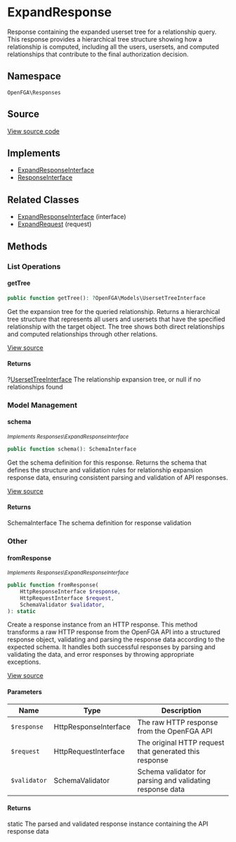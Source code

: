 # ExpandResponse

Response containing the expanded userset tree for a relationship query. This response provides a hierarchical tree structure showing how a relationship is computed, including all the users, usersets, and computed relationships that contribute to the final authorization decision.

## Namespace
`OpenFGA\Responses`

## Source
[View source code](https://github.com/evansims/openfga-php/blob/main/src/Responses/ExpandResponse.php)

## Implements
* [ExpandResponseInterface](ExpandResponseInterface.md)
* [ResponseInterface](ResponseInterface.md)

## Related Classes
* [ExpandResponseInterface](Responses/ExpandResponseInterface.md) (interface)
* [ExpandRequest](Requests/ExpandRequest.md) (request)



## Methods

                                                                        
### List Operations
#### getTree


```php
public function getTree(): ?OpenFGA\Models\UsersetTreeInterface
```

Get the expansion tree for the queried relationship. Returns a hierarchical tree structure that represents all users and usersets that have the specified relationship with the target object. The tree shows both direct relationships and computed relationships through other relations.

[View source](https://github.com/evansims/openfga-php/blob/main/src/Responses/ExpandResponse.php#L107)


#### Returns
?[UsersetTreeInterface](Models/UsersetTreeInterface.md)
 The relationship expansion tree, or null if no relationships found

### Model Management
#### schema

*<small>Implements Responses\ExpandResponseInterface</small>*  

```php
public function schema(): SchemaInterface
```

Get the schema definition for this response. Returns the schema that defines the structure and validation rules for relationship expansion response data, ensuring consistent parsing and validation of API responses.

[View source](https://github.com/evansims/openfga-php/blob/main/src/Responses/ExpandResponseInterface.php#L34)


#### Returns
SchemaInterface
 The schema definition for response validation

### Other
#### fromResponse

*<small>Implements Responses\ExpandResponseInterface</small>*  

```php
public function fromResponse(
    HttpResponseInterface $response,
    HttpRequestInterface $request,
    SchemaValidator $validator,
): static
```

Create a response instance from an HTTP response. This method transforms a raw HTTP response from the OpenFGA API into a structured response object, validating and parsing the response data according to the expected schema. It handles both successful responses by parsing and validating the data, and error responses by throwing appropriate exceptions.

[View source](https://github.com/evansims/openfga-php/blob/main/src/Responses/ResponseInterface.php#L44)

#### Parameters
| Name | Type | Description |
|------|------|-------------|
| `$response` | HttpResponseInterface | The raw HTTP response from the OpenFGA API |
| `$request` | HttpRequestInterface | The original HTTP request that generated this response |
| `$validator` | SchemaValidator | Schema validator for parsing and validating response data |

#### Returns
static
 The parsed and validated response instance containing the API response data

